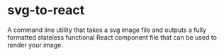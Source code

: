 # svg-to-react
A command line utility that takes a svg image file and outputs a fully formatted stateless functional React component file that can be used to render your image.
